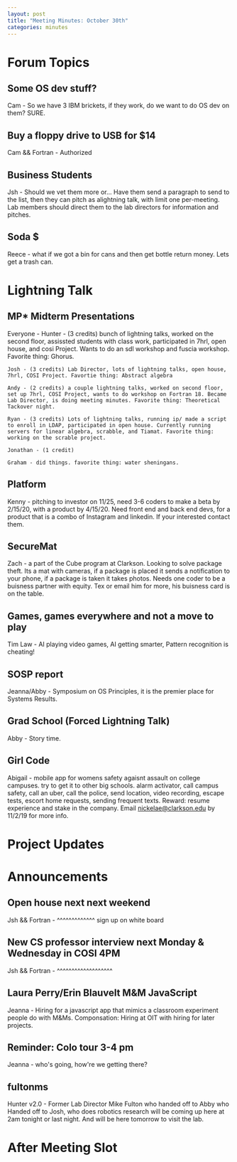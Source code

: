 ```yaml
---
layout: post
title: "Meeting Minutes: October 30th"
categories: minutes
---
```


# Forum Topics

## Some OS dev stuff?

Cam - So we have 3 IBM brickets, if they work, do we want to do OS dev on them? SURE.

## Buy a floppy drive to USB for $14

Cam && Fortran - Authorized 

## Business Students

Jsh - Should we vet them more or... Have them send a paragraph to send to the list, then they can pitch as alightning talk, with limit one per-meeting. Lab members should direct them to the lab directors for information and pitches. 

## Soda $

Reece - what if we got a bin for cans and then get bottle return money. Lets get a trash can. 

# Lightning Talk

## MP* Midterm Presentations

Everyone - 
    Hunter - (3 credits) bunch of lightning talks, worked on the second floor, assissted students with class work, participated in 7hrl, open house, and cosi Project. Wants to do an sdl workshop and fuscia workshop. Favorite thing: Ghorus. 

    Josh - (3 credits) Lab Director, lots of lightning talks, open house, 7hrl, COSI Project. Favortie thing: Abstract algebra 

    Andy - (2 credits) a couple lightning talks, worked on second floor, set up 7hrl, COSI Project, wants to do workshop on Fortran 18. Became Lab Director, is doing meeting minutes. Favorite thing: Theoretical Tackover night.  

    Ryan - (3 credits) Lots of lightning talks, running ip/ made a script to enroll in LDAP, participated in open house. Currently running servers for linear algebra, scrabble, and Tiamat. Favorite thing: working on the scrable project. 

    Jonathan - (1 credit) 

    Graham - did things. favorite thing: water sheningans. 

## Platform

Kenny - pitching to investor on 11/25, need 3-6 coders to make a beta by 2/15/20, with a product by 4/15/20. Need front end and back end devs, for a product that is a combo of Instagram and linkedin. If your interested contact them.  

## SecureMat

Zach - a part of the Cube program at Clarkson. Looking to solve package theft. Its a mat with cameras, if a package is placed it sends a notification to your phone, if a package is taken it takes photos. Needs one coder to be a buisness partner with equity. Tex or email him for more, his buisness card is on the table. 

## Games, games everywhere and not a move to play

Tim Law - AI playing video games, AI getting smarter, Pattern recognition is cheating! 

## SOSP report

Jeanna/Abby - Symposium on OS Principles, it is the premier place for Systems Results. 

## Grad School (Forced Lightning Talk)

Abby - Story time. 

## Girl Code

Abigail - mobile app for womens safety agaisnt assault on college campuses. try to get it to other big schools. alarm activator, call campus safety, call an uber, call the police, send location, video recording, escape tests, escort home requests, sending frequent texts. Reward: resume experience and stake in the company. Email nickelae@clarkson.edu by 11/2/19 for more info.  

# Project Updates

# Announcements

## Open house next next weekend

Jsh && Fortran - ^^^^^^^^^^^^^ sign up on white board

## New CS professor interview next Monday & Wednesday in COSI 4PM

Jsh && Fortran - ^^^^^^^^^^^^^^^^^^^ 

## Laura Perry/Erin Blauvelt M&M JavaScript

Jeanna - Hiring for a javascript app that mimics a classroom experiment people do with M&Ms. Componsation: Hiring at OIT with hiring for later projects. 

## Reminder: Colo tour 3-4 pm

Jeanna - who's going, how're we getting there? 

## fultonms

Hunter v2.0 - Former Lab Director Mike Fulton who handed off to Abby who Handed off to Josh, who does robotics research will be coming up here at 2am tonight or last night. And will be here tomorrow to visit the lab. 

# After Meeting Slot

